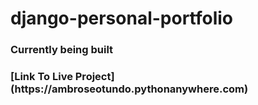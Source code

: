 # django-personal-portfolio
<h3> Currently being built <h3>
[Link To Live Project](https://ambroseotundo.pythonanywhere.com)
